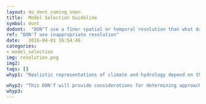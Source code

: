 ```yaml
---
layout: do_dont_coming_soon
title:  Model Selection Guideline
symbol: dont
dodont:  "DON’T use a finer spatial or temporal resolution than what data allow and models adequately and effectively simulate"
ref: "DON'T use inappropriate resolution" 
date:   2016-04-01 16:54:46
categories:
- model_selection
img: resolution.png
img2: 
tags: []
whyp1: "Realistic representations of climate and hydrology depend on the appropriateness of the spatial and temporal resolutions used.  While finer-resolution information is often desired, highly-localized climate data may not be appropriate or possible. This is because information (e.g., observations) may be lacking, but it may also be a matter of making appropriate tradeoffs. Increasing resolution to better resolve local-scale features (e.g., capture processes that relate to finer-scale topography) requires considerably more computing resources, which limits the amount of other evaluations possible. In other words, finer resolution has an opportunity cost that should be considered."

whyp2: "This DON'T will provide considerations for determining approaches more relevant to particular impacts and geographies, including cautions on limitations for information producers and users."
whyp3:
---
```

